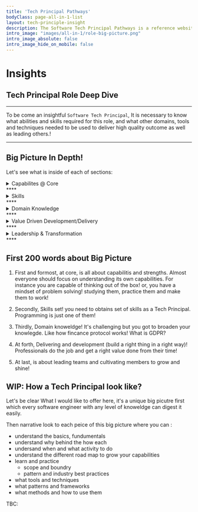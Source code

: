 ```yaml
---
title: 'Tech Principal Pathways'
bodyClass: page-all-in-1-list
layout: tech-principle-insight
description: The Software Tech Principal Pathways is a reference website for IT & software engineers/developers/consultant who aims to grow to become a technology principal. This website contains fundumental basics, concepts, growth roadmaps, techniques, why and hows as well as inisghts to technolgy focusing on delivering value to readers. The Tech Priciples offers a growth model to small-enterprise businesses, offers digital transformations, tech-at-core solutions.
intro_image: "images/all-in-1/role-big-picture.png"
intro_image_absolute: false
intro_image_hide_on_mobile: false
---
```


# Insights
## Tech Principal Role Deep Dive
****
To be come an insightful `Software Tech Principal`, 
It is necessary to know what abilities and skills required for this role, and what other domains, tools and techniques needed to be used to deliver high quality outcome as well as leading others.!

****

## Big Picture In Depth!
Let's see what is inside of each of sections:

<details>
<summary>Capabilites @ Core</summary>
<pre> 

`Personal Strengths`:
 
  3. First Principle Thinking
  4. Second Order Thikning
  5. Ownership and accountability
  6. Outcome based driver
  7. Dynamic slow motion multitasking
  8. Emotional intelligence
  9. Collaboration
  10. Feedback
     * Giving
     * Reciving
  11. Simplification & navigating through ambigiuty
  12. Working Remotely
  13. System Thinking
  14. Story telling/ explaining
  15. continusly improving
  16. Creative thinking
  17. Listening effectively


`Team capabilities`:

  1. Communication
  2. Collaboration
  3. Control 
  4. Growing Improving plus cultivating
  5. Discovering and Adventuring

</pre>
</details>
****
<details>
<summary>Skills</summary>
<pre>

`Personal Skill Level`

  1. Competency level ( skill measurement) :
     * Novice
     * Advanced beginner
     * Practitioner
     * Proficient
     * expert
  2. Soft consultancy skills
     1. Business awareness
     2. Agile and Lean Principles
     3. Influencing 
     4. Persuading
     5. Communication (Oral/Written)
     6. Negotiation
     7. Facilitation
     8. Conflict resolution
     9. Value articulation
     10. Self confidence
     11. Teamwork
     12. Team building
     13. Positive attitude
     14. Work under pressure
     15. Time management
     16. Adaptibility
     17. Listening effectively
     18. Sociable
     19. Work Ethic
     20. Design thinking "Double Diamond"
  3. Technical skills
     1. Multi-paradigm programming
     2. Source control management
     3. Estimation
     4. DB management
     5. System thinking
     6. Clean code
     7. API and Service Design
     8. Continus Integration
     9. Continus Deployment
     10. Enterpersise Architecture
     11. Web Architecutre
     12. Web Development
     13. Path to Prod
     14. TDD
     15. DDD
     16. Testable solutions
     17. Technical visioning
     18. Release management
     19. Feature development
     20. Cloud native architecutre
     21. Cross Functional development
     22. Backend/Frontend development
     23. Distributed system architechture
     24. Security governance
     25. System monitoring
     26. CI/CD
     27. Dependency management
     28. Software currency 
     29. Team structure
     30. Team skill enhancer
     31. Legacy migrations
     32. Data management
     33. Encryption and decryption
  4. Coaching and Mentoring
     1. Pairing
     2. Questioning
     3. 
  5. Leadership skils
     1. Questioninig
     2. Negotiation
     3. Delegation
     4. Giving directions
     5. Providing standards and conventions
     6. Facilitating sessions
     7. ....
  6. Others
     1. Documenting
     2. STAR explaining 
     4. Classifying
     5. Decision tree making
     6. Running brain stroming session/ Tech Huddle

</pre>
</details>
****
<details>
<summary>Domain Knowledge</summary>
<pre>

  `WIP`
1. A numbered
2. list
   * With some
   * Sub bullets

</pre>
</details>
****
<details>
<summary>Value Driven Development/Delivery</summary>
<pre>

  `WIP`
  1. A numbered
  2. list
     * With some
     * Sub bullets
</pre>
</details>
****
<details>
<summary>Leadership & Transformation</summary>
<pre>
  `WIP`
  1. A numbered
  2. list
     * With some
     * Sub bullets
</pre>
</details>
****

## First 200 words about Big Picture

1. First and formost, at core, is all about capabilitis and strengths.
 Almost everyone should focus on understanding its own capabilities. For instance you are capable of thinking out of the box! or, you have a mindset of problem solving! studying them, practice them and make them to work!

2. Secondly, Skills set! 
you need to obtains set of skills as a Tech Principal. Programming is just one of them!
   
3. Thirdly, Domain knoweldge! It's challenging but you got to broaden your knowlegde. 
Like how fincance protocol works! What is GDPR?

1. At forth, Delivering and development (build a right thing in a right way)! 
Professionals do the job and get a right value done from their time!
   
5. At last, is about leading teams and cultivating members to grow and shine!




## WIP: How a Tech Principal  look like? 
Let's be clear What I would like to offer here, it's a unique big picutre first which every software engineer with any level of knoweldge can digest it easily. 

Then narrative look to each peice of this big picture where you can : 
 - understand the basics, fundumentals
 - understand why behind the how each 
 - undersand when and what activity to do 
 - understand the different road map to grow your capabilities
 - learn and practice
    -  scope and boundry 
    -  pattern and industry best practices
 - what tools and techniques 
 - what patterns and frameworks
 - what methods and how to use them

 TBC:

